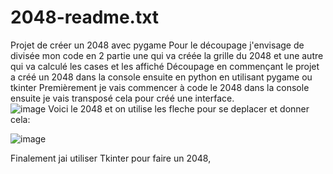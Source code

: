 # 2048-readme.txt
Projet de créer un 2048 avec pygame 
Pour le découpage j'envisage de divisée mon code en 2 partie une qui va créée la grille du 2048 et une autre qui va calculé les cases et les affiché 
Découpage en commençant le projet a créé un 2048 dans la console ensuite en python en utilisant pygame ou tkinter
Premièrement je vais commencer à code le 2048 dans la console ensuite je vais transposé cela pour créé une interface.  
![image](https://user-images.githubusercontent.com/90462072/169412183-1a9c52ed-f047-4ab3-8522-1f1da4e8dac0.png)
Voici le 2048 et on utilise les fleche pour se deplacer et donner cela:

![image](https://user-images.githubusercontent.com/90462072/169412342-e034e98d-c89a-4156-b229-bd3522aa2dac.png)





Finalement jai utiliser Tkinter pour faire un 2048,
